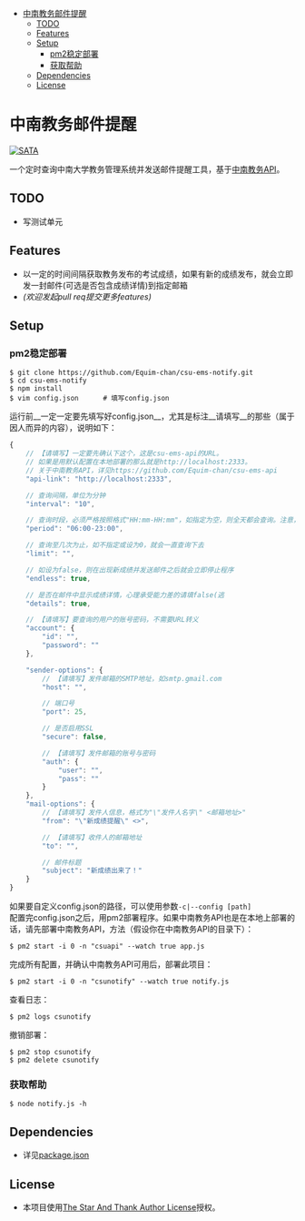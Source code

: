 - [中南教务邮件提醒](#)
    - [TODO](#)
    - [Features](#)
    - [Setup](#)
        - [pm2稳定部署](#)
        - [获取帮助](#)
    - [Dependencies](#)
    - [License](#)

# 中南教务邮件提醒 #
[![SATA](https://img.shields.io/badge/license-SATA-blue.svg)](https://github.com/Equim-chan/csu-ems-notify/blob/master/LICENSE)

一个定时查询中南大学教务管理系统并发送邮件提醒工具，基于[中南教务API](https://github.com/Equim-chan/csu-ems-api)。

## TODO ##

* 写测试单元

## Features ##

* 以一定的时间间隔获取教务发布的考试成绩，如果有新的成绩发布，就会立即发一封邮件(可选是否包含成绩详情)到指定邮箱
* _(欢迎发起pull req提交更多features)_

## Setup ##

### pm2稳定部署 ###
```shell
$ git clone https://github.com/Equim-chan/csu-ems-notify.git
$ cd csu-ems-notify
$ npm install
$ vim config.json      # 填写config.json
```
运行前__一定一定要先填写好config.json__，尤其是标注__请填写__的那些（属于因人而异的内容），说明如下：
```JavaScript
{
    // 【请填写】一定要先确认下这个，这是csu-ems-api的URL。
    // 如果是用默认配置在本地部署的那么就是http://localhost:2333。
    // 关于中南教务API，详见https://github.com/Equim-chan/csu-ems-api
    "api-link": "http://localhost:2333",

    // 查询间隔，单位为分钟
    "interval": "10",

    // 查询时段，必须严格按照格式"HH:mm-HH:mm"，如指定为空，则全天都会查询。注意，在这个时段只是不查询，程序不会退出。
    "period": "06:00-23:00",

    // 查询至几次为止，如不指定或设为0，就会一直查询下去
    "limit": "",

    // 如设为false，则在出现新成绩并发送邮件之后就会立即停止程序
    "endless": true,

    // 是否在邮件中显示成绩详情，心理承受能力差的请填false(逃
    "details": true,

    // 【请填写】要查询的用户的账号密码，不需要URL转义
    "account": {
        "id": "",
        "password": ""
    },

    "sender-options": {
        // 【请填写】发件邮箱的SMTP地址，如smtp.gmail.com
        "host": "",

        // 端口号
        "port": 25,

        // 是否启用SSL
        "secure": false,

        // 【请填写】发件邮箱的账号与密码
        "auth": {
            "user": "",
            "pass": ""
        }
    },
    "mail-options": {
        // 【请填写】发件人信息，格式为"\"发件人名字\" <邮箱地址>"
        "from": "\"新成绩提醒\" <>",

        // 【请填写】收件人的邮箱地址
        "to": "",

        // 邮件标题
        "subject": "新成绩出来了！"
    }
}
```
如果要自定义config.json的路径，可以使用参数`-c|--config [path]`  
配置完config.json之后，用pm2部署程序。如果中南教务API也是在本地上部署的话，请先部署中南教务API，方法（假设你在中南教务API的目录下）：
```shell
$ pm2 start -i 0 -n "csuapi" --watch true app.js
```
完成所有配置，并确认中南教务API可用后，部署此项目：
```shell
$ pm2 start -i 0 -n "csunotify" --watch true notify.js
```
查看日志：
```shell
$ pm2 logs csunotify
```
撤销部署：
```shell
$ pm2 stop csunotify
$ pm2 delete csunotify
```

### 获取帮助 ###
```shell
$ node notify.js -h
```

## Dependencies ##
* 详见[package.json](https://github.com/Equim-chan/csu-ems-notify/blob/master/package.json#L12)

## License ##
* 本项目使用[The Star And Thank Author License](https://github.com/Equim-chan/csu-ems-notify/blob/master/LICENSE)授权。
